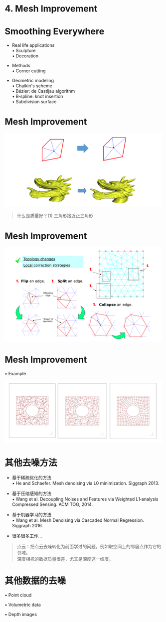 # 4. Mesh Improvement    

# Smoothing Everywhere    

* Real life applications    
• Sculpture    
• Decoration    

* Methods    
• Corner cutting    

* Geometric modeling    
• Chaikin's scheme     
• Bézier: de Castljau algorithm   
• B‐spline: knot insertion   
• Subdivision surface    

# Mesh Improvement   

![](../assets/去躁48.png)   

> 什么是质量好？(1) 三角形接近正三角形     

# Mesh Improvement   

![](../assets/去躁49.png)   


# Mesh Improvement 

• Example   

![](../assets/去躁50.png)   


# 其他去噪方法    

* 基于稀疏优化的方法    
• He and Schaefer. Mesh denoising via L0 minimization. Siggraph 2013.    

* 基于压缩感知的方法    
• Wang et al. Decoupling Noises and Features via Weighted L1‐analysis Compressed Sensing.  ACM TOG, 2014.    
* 基于机器学习的方法    
• Wang et al. Mesh Denoising via Cascaded Normal Regression. Siggraph 2016.    
* 很多很多工作…    

> 点云：把点云去噪转化为前面学过的问题。例如取空间上的邻居点作为它的邻域。    
深度相机的数据质量很差，尤其是深度这一维度。    

# 其他数据的去噪   


• Point cloud   

• Volumetric data   

• Depth images    
